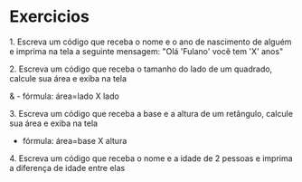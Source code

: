 # Exercicios


1\. Escreva um código que receba o nome e o ano de nascimento de alguém e imprima na tela a seguinte mensagem: "Olá 'Fulano' você tem 'X' anos"



2\. Escreva um código que receba o tamanho do lado de um quadrado, calcule sua área e exiba na tela

& - fórmula: área=lado X lado



3\. Escreva um código que receba a base e a altura de um retângulo, calcule sua área e exiba na tela
  - fórmula: área=base X altura



4\. Escreva um código que receba o nome e a idade de 2 pessoas e imprima a diferença de idade entre elas


